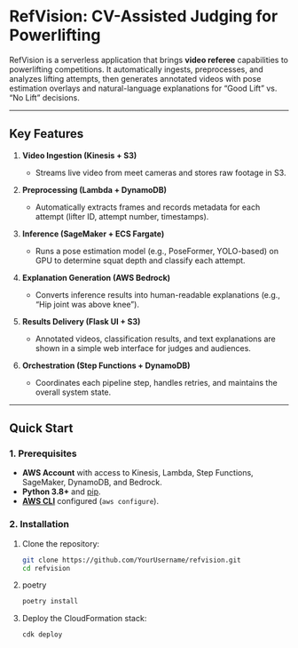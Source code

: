 # RefVision: CV-Assisted Judging for Powerlifting

RefVision is a serverless application that brings **video referee** capabilities to powerlifting competitions. It automatically ingests, preprocesses, and analyzes lifting attempts, then generates annotated videos with pose estimation overlays and natural-language explanations for “Good Lift” vs. “No Lift” decisions.

---

## Key Features

1. **Video Ingestion (Kinesis + S3)**  
   - Streams live video from meet cameras and stores raw footage in S3.

2. **Preprocessing (Lambda + DynamoDB)**  
   - Automatically extracts frames and records metadata for each attempt (lifter ID, attempt number, timestamps).

3. **Inference (SageMaker + ECS Fargate)**  
   - Runs a pose estimation model (e.g., PoseFormer, YOLO-based) on GPU to determine squat depth and classify each attempt.

4. **Explanation Generation (AWS Bedrock)**  
   - Converts inference results into human-readable explanations (e.g., “Hip joint was above knee”).

5. **Results Delivery (Flask UI + S3)**  
   - Annotated videos, classification results, and text explanations are shown in a simple web interface for judges and audiences.

6. **Orchestration (Step Functions + DynamoDB)**  
   - Coordinates each pipeline step, handles retries, and maintains the overall system state.

---

## Quick Start

### 1. Prerequisites
- **AWS Account** with access to Kinesis, Lambda, Step Functions, SageMaker, DynamoDB, and Bedrock.
- **Python 3.8+** and [pip](https://pip.pypa.io/en/stable/).
- [**AWS CLI**](https://docs.aws.amazon.com/cli/latest/userguide/getting-started-install.html) configured (`aws configure`).

### 2. Installation
1. Clone the repository:
   ```bash
   git clone https://github.com/YourUsername/refvision.git
   cd refvision
   ```
2. poetry
   ```bash
   poetry install
   ```
   
3. Deploy the CloudFormation stack:
   ```bash
   cdk deploy
   ```


